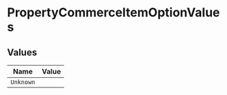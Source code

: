 # PropertyCommerceItemOptionValues


## Values

| Name      | Value     |
| --------- | --------- |
| `Unknown` |           |